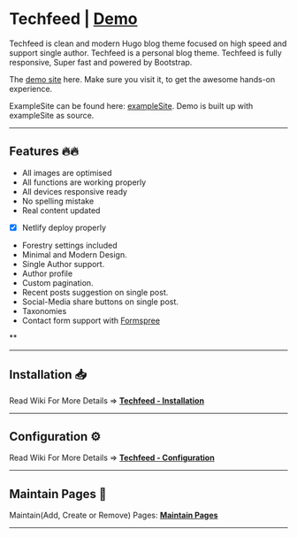 # Techfeed | [Demo](https://techfeed.netlify.app/)

Techfeed is clean and modern Hugo blog theme focused on high speed and support single author. Techfeed is a personal blog theme. Techfeed is fully responsive, Super fast and powered by Bootstrap.

The [demo site](https://techfeed.netlify.app) here. Make sure you visit it, to get the awesome hands-on experience.

ExampleSite can be found here: [exampleSite](https://github.com/gethugothemes/techfeed-hugo/tree/main/exampleSite). Demo is built up with exampleSite as source.

---

## Features 🔥🔥

-   All images are optimised
-   All functions are working properly
-   All devices responsive ready
-   No spelling mistake
-   Real content updated
-   [x] Netlify deploy properly
-   Forestry settings included
-   Minimal and Modern Design.
-   Single Author support.
-   Author profile 
-   Custom pagination.
-   Recent posts suggestion on single post.
-   Social-Media share buttons on single post.
-   Taxonomies
-   Contact form support with [Formspree](https://formspree.io)


**

---

## Installation 📥

Read Wiki For More Details => **[Techfeed - Installation](https://github.com/gethugothemes/techfeed-hugo/wiki/installation)**

---

## Configuration ⚙

Read Wiki For More Details => **[Techfeed - Configuration](https://github.com/gethugothemes/techfeed-hugo/wiki/configuration)**

---

## Maintain Pages 📜

Maintain(Add, Create or Remove) Pages: **[Maintain Pages](https://github.com/gethugothemes/techfeed-hugo/wiki/Maintain-Pages)**

<!-- ---

## Release Changelog 📝

Release ChangeLog has info about stuff added: **[Releases](https://github.com/gethugothemes/Techfeed/releases)** -->

---

